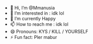 - 👋 Hi, I’m @Mmanusia
- 👀 I’m interested in : idk lol
- 🌱 I’m currently Happy
- 📫 How to reach me : idk lol
- 😄 Pronouns: KYS / KILL / YOURSELF
- ⚡ Fun fact: Pler mabur

<!---
Mmanusia/Mmanusia is a ✨ special ✨ repository because its `README.md` (this file) appears on your GitHub profile.
You can click the Preview link to take a look at your changes.
--->

